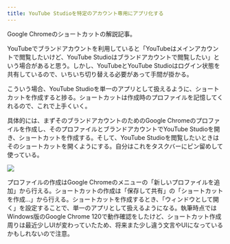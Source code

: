 ```yaml
---
title: YouTube Studioを特定のアカウント専用にアプリ化する
---
```


Google Chromeのショートカットの解説記事。

YouTubeでブランドアカウントを利用していると「YouTubeはメインアカウントで閲覧したいけど、YouTube Studioはブランドアカウントで閲覧したい」という場合があると思う。しかし、YouTubeとYouTube Studioはログイン状態を共有しているので、いちいち切り替える必要があって手間が掛かる。

こういう場合、YouTube Studioを単一のアプリとして扱えるように、ショートカットを作成すると捗る。ショートカットは作成時のプロファイルを記憶してくれるので、これで上手くいく。

具体的には、まずそのブランドアカウントのためのGoogle Chromeのプロファイルを作成し、そのプロファイルとブランドアカウントでYouTube Studioを開き、ショートカットを作成する。そして、YouTube Studioを閲覧したいときはそのショートカットを開くようにする。自分はこれをタスクバーにピン留めして使っている。

![](https://i.imgur.com/UT7sGPjh.png)

プロファイルの作成はGoogle Chromeのメニューの「新しいプロファイルを追加」から行える。ショートカットの作成は「保存して共有」の「ショートカットを作成…」から行える。ショートカットを作成するとき、「ウィンドウとして開く」を設定することで、単一のアプリとして扱えるようになる。執筆時点ではWindows版のGoogle Chrome 120で動作確認をしたけど、ショートカット作成周りは最近少しUIが変わっていたため、将来また少し違う文言やUIになっているかもしれないので注意。
